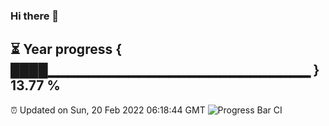 ### Hi there 👋
⏳ Year progress { ████▁▁▁▁▁▁▁▁▁▁▁▁▁▁▁▁▁▁▁▁▁▁▁▁▁▁ } 13.77 %
---
⏰ Updated on Sun, 20 Feb 2022 06:18:44 GMT
![Progress Bar CI](https://github.com/liununu/liununu/workflows/Progress%20Bar%20CI/badge.svg)

